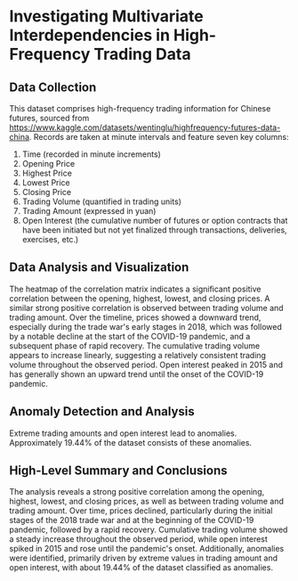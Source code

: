 # Investigating Multivariate Interdependencies in High-Frequency Trading Data

## Data Collection
This dataset comprises high-frequency trading information for Chinese futures, sourced from https://www.kaggle.com/datasets/wentinglu/highfrequency-futures-data-china. Records are taken at minute intervals and feature seven key columns:
1. Time (recorded in minute increments)
2. Opening Price
3. Highest Price
4. Lowest Price
5. Closing Price
6. Trading Volume (quantified in trading units)
7. Trading Amount (expressed in yuan)
8. Open Interest (the cumulative number of futures or option contracts that have been initiated but not yet finalized through transactions, deliveries, exercises, etc.)

## Data Analysis and Visualization
The heatmap of the correlation matrix indicates a significant positive correlation between the opening, highest, lowest, and closing prices. A similar strong positive correlation is observed between trading volume and trading amount. Over the timeline, prices showed a downward trend, especially during the trade war's early stages in 2018, which was followed by a notable decline at the start of the COVID-19 pandemic, and a subsequent phase of rapid recovery. The cumulative trading volume appears to increase linearly, suggesting a relatively consistent trading volume throughout the observed period. Open interest peaked in 2015 and has generally shown an upward trend until the onset of the COVID-19 pandemic.

## Anomaly Detection and Analysis
Extreme trading amounts and open interest lead to anomalies. Approximately 19.44% of the dataset consists of these anomalies.

## High-Level Summary and Conclusions
The analysis reveals a strong positive correlation among the opening, highest, lowest, and closing prices, as well as between trading volume and trading amount. Over time, prices declined, particularly during the initial stages of the 2018 trade war and at the beginning of the COVID-19 pandemic, followed by a rapid recovery. Cumulative trading volume showed a steady increase throughout the observed period, while open interest spiked in 2015 and rose until the pandemic's onset. Additionally, anomalies were identified, primarily driven by extreme values in trading amount and open interest, with about 19.44% of the dataset classified as anomalies.